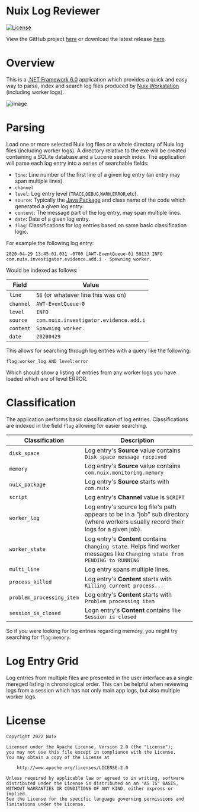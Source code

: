 Nuix Log Reviewer
=================

[![License](https://img.shields.io/badge/License-Apache%202.0-blue.svg)](http://www.apache.org/licenses/LICENSE-2.0)

View the GitHub project [here](https://github.com/Nuix/Nuix-Log-Reviewer) or download the latest release [here](https://github.com/Nuix/Nuix-Log-Reviewer/releases).

# Overview

This is a [.NET Framework 6.0](https://dotnet.microsoft.com/en-us/download) application which provides a quick and easy way to parse, index and search log files produced by [Nuix Workstation](https://www.nuix.com/products/nuixworkstation) (including worker logs).

![image](https://user-images.githubusercontent.com/11775738/81017035-67325d00-8e16-11ea-91df-4b14abd1a41a.png)

# Parsing

Load one or more selected Nuix log files or a whole directory of Nuix log files (including worker logs).  A directory relative to the exe will be created containing a SQLite database and a Lucene search index.  The application will parse each log entry into a series of searchable fields:

- `line`: Line number of the first line of a given log entry (an entry may span multiple lines).
- `channel`
- `level`: Log entry level (`TRACE`,`DEBUG`,`WARN`,`ERROR`,etc).
- `source`: Typically the [Java Package](https://docs.oracle.com/javase/tutorial/java/concepts/package.html) and class name of the code which generated a given log entry.
- `content`: The message part of the log entry, may span multiple lines.
- `date`: Date of a given log entry.
- `flag`: Classifications for log entries based on same basic classification logic.

For example the following log entry:

```
2020-04-29 13:45:01.031 -0700 [AWT-EventQueue-0] 59133 INFO  com.nuix.investigator.evidence.add.i - Spawning worker.
```

Would be indexed as follows:

| Field | Value |
|-------|-------|
| `line` | `56` (or whatever line this was on) |
| `channel` | `AWT-EventQueue-0` |
| `level` | `INFO` |
| `source` | `com.nuix.investigator.evidence.add.i` |
| `content` | `Spawning worker.` |
| `date` | `20200429` |

This allows for searching through log entries with a query like the following:

```
flag:worker_log AND level:error
```

Which should show a listing of entries from any worker logs you have loaded which are of level ERROR.

# Classification

The application performs basic classification of log entries.  Classifications are indexed in the field `flag` allowing for easier searching.

| Classification | Description |
|----------------|-------------|
| `disk_space` | Log entry's **Source** value contains `Disk space message received` |
| `memory` | Log entry's **Source** value contains `com.nuix.monitoring.memory` |
| `nuix_package` | Log entry's **Source** starts with `com.nuix` |
| `script` | Log entry's **Channel** value is `SCRIPT` |
| `worker_log` | Log entry's source log file's path appears to be in a "job" sub directory (where workers usually record their logs for a given job). |
| `worker_state` | Log entry's **Content** contains `Changing state`.  Helps find worker messages like `Changing state from PENDING to RUNNING` |
| `multi_line` | Log entry spans multiple lines. |
| `process_killed` | Log entry's **Content** starts with `Killing current process...` |
| `problem_processing_item` | Log entry's **Content** starts with `Problem processing item` |
| `session_is_closed` | Logn entry's **Content** contains `The Session is closed` |

So if you were looking for log entries regarding memory, you might try searching for `flag:memory`.

# Log Entry Grid

Log entries from multiple files are presented in the user interface as a single mereged listing in chronological order.  This can be helpful when reviewing logs from a session which has not only main app logs, but also multiple worker logs.

# License

```
Copyright 2022 Nuix

Licensed under the Apache License, Version 2.0 (the "License");
you may not use this file except in compliance with the License.
You may obtain a copy of the License at

    http://www.apache.org/licenses/LICENSE-2.0

Unless required by applicable law or agreed to in writing, software
distributed under the License is distributed on an "AS IS" BASIS,
WITHOUT WARRANTIES OR CONDITIONS OF ANY KIND, either express or implied.
See the License for the specific language governing permissions and
limitations under the License.
```